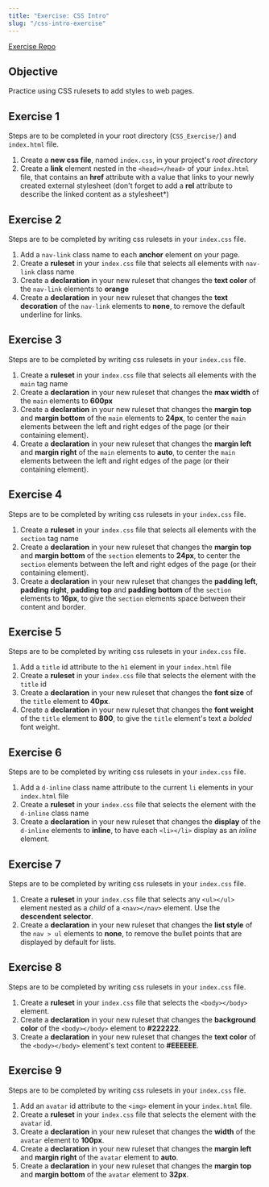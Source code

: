```yaml
---
title: "Exercise: CSS Intro"
slug: "/css-intro-exercise"
---
```


[Exercise Repo](https://github.com/Bryantellius/CSS_Exercise)

## Objective

Practice using CSS rulesets to add styles to web pages.

## Exercise 1
<!--Done-->
Steps are to be completed in your root directory (`CSS_Exercise/`) and `index.html` file.

1. Create a **new css file**, named `index.css`, in your project's _root directory_
2. Create a **link** element nested in the `<head></head>` of your `index.html` file, that contains an **href** attribute with a value that links to your newly created external stylesheet (don't forget to add a **rel** attribute to describe the linked content as a stylesheet\*)

## Exercise 2
<!--Done-->
Steps are to be completed by writing css rulesets in your `index.css` file.

1. Add a `nav-link` class name to each **anchor** element on your page.
2. Create a **ruleset** in your `index.css` file that selects all elements with `nav-link` class name
3. Create a **declaration** in your new ruleset that changes the **text color** of the `nav-link` elements to **orange**
4. Create a **declaration** in your new ruleset that changes the **text decoration** of the `nav-link` elements to **none**, to remove the default underline for links.

## Exercise 3
<!--Done-->
Steps are to be completed by writing css rulesets in your `index.css` file.

1. Create a **ruleset** in your `index.css` file that selects all elements with the `main` tag name
2. Create a **declaration** in your new ruleset that changes the **max width** of the `main` elements to **600px**
3. Create a **declaration** in your new ruleset that changes the **margin top** and **margin bottom** of the `main` elements to **24px**, to center the `main` elements between the left and right edges of the page (or their containing element).
4. Create a **declaration** in your new ruleset that changes the **margin left** and **margin right** of the `main` elements to **auto**, to center the `main` elements between the left and right edges of the page (or their containing element).

## Exercise 4
<!--Done-->
Steps are to be completed by writing css rulesets in your `index.css` file.

1. Create a **ruleset** in your `index.css` file that selects all elements with the `section` tag name
2. Create a **declaration** in your new ruleset that changes the **margin top** and **margin bottom** of the `section` elements to **24px**, to center the `section` elements between the left and right edges of the page (or their containing element).
3. Create a **declaration** in your new ruleset that changes the **padding left**, **padding right**, **padding top** and **padding bottom** of the `section` elements to **16px**, to give the `section` elements space between their content and border.

## Exercise 5
<!--Done-->
Steps are to be completed by writing css rulesets in your `index.css` file.

1. Add a `title` id attribute to the `h1` element in your `index.html` file
2. Create a **ruleset** in your `index.css` file that selects the element with the `title` id
3. Create a **declaration** in your new ruleset that changes the **font size** of the `title` element to **40px**.
4. Create a **declaration** in your new ruleset that changes the **font weight** of the `title` element to **800**, to give the `title` element's text a _bolded_ font weight.

## Exercise 6
<!--Done-->
Steps are to be completed by writing css rulesets in your `index.css` file.

1. Add a `d-inline` class name attribute to the current `li` elements in your `index.html` file
2. Create a **ruleset** in your `index.css` file that selects the element with the `d-inline` class name
3. Create a **declaration** in your new ruleset that changes the **display** of the `d-inline` elements to **inline**, to have each `<li></li>` display as an _inline_ element.

## Exercise 7
<!--Done-->
Steps are to be completed by writing css rulesets in your `index.css` file.

1. Create a **ruleset** in your `index.css` file that selects any `<ul></ul>` element nested as a _child_ of a `<nav></nav>` element. Use the **descendent selector**.
2. Create a **declaration** in your new ruleset that changes the **list style** of the `nav > ul` elements to **none**, to remove the bullet points that are displayed by default for lists.

## Exercise 8
<!--Done-->
Steps are to be completed by writing css rulesets in your `index.css` file.

1. Create a **ruleset** in your `index.css` file that selects the `<body></body>` element.
2. Create a **declaration** in your new ruleset that changes the **background color** of the `<body></body>` element to **#222222**.
3. Create a **declaration** in your new ruleset that changes the **text color** of the `<body></body>` element's text content to **#EEEEEE**.

## Exercise 9
<!--Done-->
Steps are to be completed by writing css rulesets in your `index.css` file.

1. Add an `avatar` id attribute to the `<img>` element in your `index.html` file.
2. Create a **ruleset** in your `index.css` file that selects the element with the `avatar` id.
3. Create a **declaration** in your new ruleset that changes the **width** of the `avatar` element to **100px**.
4. Create a **declaration** in your new ruleset that changes the **margin left** and **margin right** of the `avatar` element to **auto**.
5. Create a **declaration** in your new ruleset that changes the **margin top** and **margin bottom** of the `avatar` element to **32px**.

